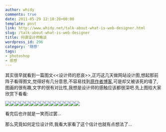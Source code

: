 ```yaml
---
author: whidy
comments: true
date: 2011-05-29 12:10:28+00:00
template: post
link: http://www.whidy.net/talk-about-what-is-web-designer.html
slug: /talk-about-what-is-web-designer
title: 何谓设计师略谈
wordpress_id: 296
category: '随想'
tags:
- photoshop
- 感想
---
```


其实很早就看到一篇图文<<设计师的悲哀>>,正巧这几天做网站设计图,想起那前阵子看得图文,觉得好有几分意思,不容易找到[原作者博客](http://www.wretch.cc/blog/markleeblog),可是却又被该死的墙了,图画的很有趣,文字的很有对比性,我想是设计师的感触应该都很深吧.先上图给大家欣赏下看看:


[![](/wp-content/uploads/2010/12/whidy.net_image1-500x326.jpg)](/wp-content/uploads/2010/12/whidy.net_image1.jpg)[![](/wp-content/uploads/2010/12/whidy.net_image2-500x326.jpg)](/wp-content/uploads/2010/12/whidy.net_image2.jpg)[![](/wp-content/uploads/2010/12/whidy.net_image31-500x286.jpg)](/wp-content/uploads/2010/12/whidy.net_image31.jpg)[![](/wp-content/uploads/2010/12/whidy.net_image4-500x200.jpg)](/wp-content/uploads/2010/12/whidy.net_image4.jpg)[![](/wp-content/uploads/2010/12/whidy.net_image5-500x213.jpg)](/wp-content/uploads/2010/12/whidy.net_image5.jpg)[![](/wp-content/uploads/2010/12/whidy.net_image6-500x386.jpg)](/wp-content/uploads/2010/12/whidy.net_image6.jpg)[![](/wp-content/uploads/2010/12/whidy.net_image7-500x371.jpg)](/wp-content/uploads/2010/12/whidy.net_image7.jpg)[![](/wp-content/uploads/2010/12/whidy.net_image8-500x333.jpg)](/wp-content/uploads/2010/12/whidy.net_image8.jpg)[![](/wp-content/uploads/2010/12/whidy.net_image9.jpg)](/wp-content/uploads/2010/12/whidy.net_image9.jpg)[![](/wp-content/uploads/2010/12/whidy.net_image10.jpg)](/wp-content/uploads/2010/12/whidy.net_image10.jpg)[![](/wp-content/uploads/2010/12/whidy.net_image11.jpg)](/wp-content/uploads/2010/12/whidy.net_image11.jpg)[![](/wp-content/uploads/2010/12/whidy.net_image12-500x334.jpg)](/wp-content/uploads/2010/12/whidy.net_image12.jpg)[![](/wp-content/uploads/2010/12/whidy.net_image13-500x334.jpg)](/wp-content/uploads/2010/12/whidy.net_image13.jpg)[![](/wp-content/uploads/2010/12/whidy.net_image14-500x334.jpg)](/wp-content/uploads/2010/12/whidy.net_image14.jpg)[![](/wp-content/uploads/2010/12/whidy.net_image15-500x251.jpg)](/wp-content/uploads/2010/12/whidy.net_image15.jpg)


看完后也许就是一笑而过罢...

那么究竟如何定位设计师,我看大家看了这个估计也就有点想法了...
